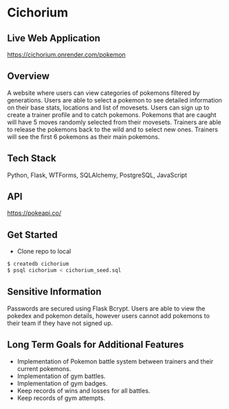 # Cichorium

## Live Web Application
https://cichorium.onrender.com/pokemon

## Overview
A website where users can view categories of pokemons filtered by generations. Users are able to select a pokemon to see detailed information on their base stats, locations and list of movesets. Users can sign up to create a trainer profile and to catch pokemons. Pokemons that are caught will have 5 moves randomly selected from their movesets. Trainers are able to release the pokemons back to the wild and to select new ones. Trainers will see the first 6 pokemons as their main pokemons.

## Tech Stack
Python, Flask, WTForms, SQLAlchemy, PostgreSQL, JavaScript

## API
https://pokeapi.co/

## Get Started
* Clone repo to local
```bash
$ createdb cichorium
$ psql cichorium < cichorium_seed.sql
```

## Sensitive Information
Passwords are secured using Flask Bcrypt. Users are able to view the pokedex and pokemon details, however users cannot add pokemons to their team if they have not signed up.

## Long Term Goals for Additional Features
* Implementation of Pokemon battle system between trainers and their current pokemons.
* Implementation of gym battles.
* Implementation of gym badges.
* Keep records of wins and losses for all battles. 
* Keep records of gym attempts. 
